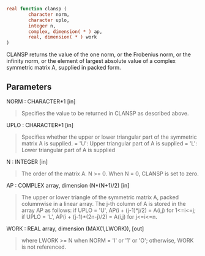 ```fortran
real function clansp (
        character norm,
        character uplo,
        integer n,
        complex, dimension( * ) ap,
        real, dimension( * ) work
)
```

CLANSP  returns the value of the one norm,  or the Frobenius norm, or
the  infinity norm,  or the  element of  largest absolute value  of a
complex symmetric matrix A,  supplied in packed form.

## Parameters
NORM : CHARACTER\*1 [in]
> Specifies the value to be returned in CLANSP as described
> above.

UPLO : CHARACTER\*1 [in]
> Specifies whether the upper or lower triangular part of the
> symmetric matrix A is supplied.
> = 'U':  Upper triangular part of A is supplied
> = 'L':  Lower triangular part of A is supplied

N : INTEGER [in]
> The order of the matrix A.  N >= 0.  When N = 0, CLANSP is
> set to zero.

AP : COMPLEX array, dimension (N\*(N+1)/2) [in]
> The upper or lower triangle of the symmetric matrix A, packed
> columnwise in a linear array.  The j-th column of A is stored
> in the array AP as follows:
> if UPLO = 'U', AP(i + (j-1)\*j/2) = A(i,j) for 1<=i<=j;
> if UPLO = 'L', AP(i + (j-1)\*(2n-j)/2) = A(i,j) for j<=i<=n.

WORK : REAL array, dimension (MAX(1,LWORK)), [out]
> where LWORK >= N when NORM = 'I' or '1' or 'O'; otherwise,
> WORK is not referenced.
